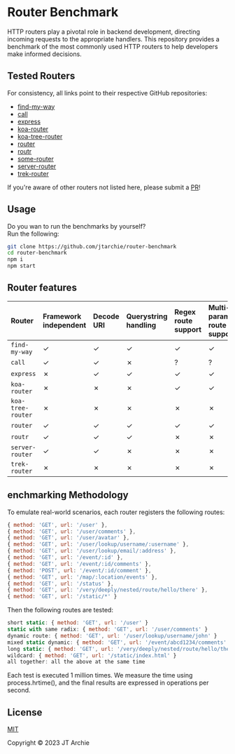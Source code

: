 # Router Benchmark

HTTP routers play a pivotal role in backend development, directing incoming requests to the appropriate handlers. This repository provides a benchmark of the most commonly used HTTP routers to help developers make informed decisions.

## Tested Routers

For consistency, all links point to their respective GitHub repositories:

- [find-my-way](https://github.com/delvedor/find-my-way)
- [call](https://github.com/hapijs/call)
- [express](https://www.npmjs.com/package/express)
- [koa-router](https://github.com/alexmingoia/koa-router)
- [koa-tree-router](https://github.com/steambap/koa-tree-router)
- [router](https://github.com/pillarjs/router)
- [routr](https://github.com/yahoo/routr)
- [some-router](https://github.com/jtarchie/some-router)
- [server-router](https://github.com/yoshuawuyts/server-router)
- [trek-router](https://www.npmjs.com/package/trek-router)

If you're aware of other routers not listed here, please submit a [PR](https://github.com/jtarchie/router-benchmark/pulls)!

## Usage

Do you wan to run the benchmarks by yourself?\
Run the following:

```bash
git clone https://github.com/jtarchie/router-benchmark
cd router-benchmark
npm i
npm start
```

## Router features

| Router            | Framework independent | Decode URI | Querystring handling | Regex route support | Multi-parametric route support | Max parameter length |
| :---------------- | :-------------------- | :--------- | :------------------- | :------------------ | :----------------------------- | :------------------- |
| `find-my-way`     | &#10003;              | &#10003;   | &#10003;             | &#10003;            | &#10003;                       | &#10003;             |
| `call`            | &#10003;              | &#10003;   | &#10007;             | ?                   | ?                              | ?                    |
| `express`         | &#10007;              | &#10003;   | &#10003;             | &#10003;            | &#10003;                       | &#10007;             |
| `koa-router`      | &#10007;              | &#10007;   | &#10007;             | &#10003;            | &#10003;                       | &#10007;             |
| `koa-tree-router` | &#10007;              | &#10007;   | &#10007;             | &#10007;            | &#10007;                       | &#10007;             |
| `router`          | &#10003;              | &#10003;   | &#10003;             | &#10003;            | &#10003;                       | &#10007;             |
| `routr`           | &#10003;              | &#10003;   | &#10003;             | &#10007;            | &#10007;                       | &#10007;             |
| `server-router`   | &#10003;              | &#10003;   | &#10007;             | &#10007;            | &#10007;                       | &#10007;             |
| `trek-router`     | &#10007;              | &#10007;   | &#10007;             | &#10007;            | &#10007;                       | &#10007;             |

## enchmarking Methodology

To emulate real-world scenarios, each router registers the following routes:

```javascript
{ method: 'GET', url: '/user' },
{ method: 'GET', url: '/user/comments' },
{ method: 'GET', url: '/user/avatar' },
{ method: 'GET', url: '/user/lookup/username/:username' },
{ method: 'GET', url: '/user/lookup/email/:address' },
{ method: 'GET', url: '/event/:id' },
{ method: 'GET', url: '/event/:id/comments' },
{ method: 'POST', url: '/event/:id/comment' },
{ method: 'GET', url: '/map/:location/events' },
{ method: 'GET', url: '/status' },
{ method: 'GET', url: '/very/deeply/nested/route/hello/there' },
{ method: 'GET', url: '/static/*' }
```

Then the following routes are tested:

```javascript
short static: { method: 'GET', url: '/user' }
static with same radix: { method: 'GET', url: '/user/comments' }
dynamic route: { method: 'GET', url: '/user/lookup/username/john' }
mixed static dynamic: { method: 'GET', url: '/event/abcd1234/comments' },
long static: { method: 'GET', url: '/very/deeply/nested/route/hello/there' },
wildcard: { method: 'GET', url: '/static/index.html' }
all together: all the above at the same time
```

Each test is executed 1 million times. We measure the time using process.hrtime(), and the final results are expressed in operations per second.

## License

[MIT](https://github.com/delvedor/router-benchmark/blob/master/LICENSE)

Copyright © 2023 JT Archie
